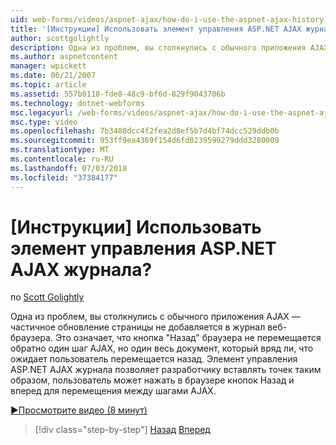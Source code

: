 ```yaml
---
uid: web-forms/videos/aspnet-ajax/how-do-i-use-the-aspnet-ajax-history-control
title: '[Инструкции] Использовать элемент управления ASP.NET AJAX журнала? | Документы Майкрософт'
author: scottgolightly
description: Одна из проблем, вы столкнулись с обычного приложения AJAX — частичное обновление страницы не добавляется в журнал веб-браузера. Это означает, что в браузере б...
ms.author: aspnetcontent
manager: wpickett
ms.date: 06/21/2007
ms.topic: article
ms.assetid: 557b0118-fde8-48c9-bf6d-829f9043706b
ms.technology: dotnet-webforms
msc.legacyurl: /web-forms/videos/aspnet-ajax/how-do-i-use-the-aspnet-ajax-history-control
msc.type: video
ms.openlocfilehash: 7b3408dcc4f2fea2d8ef5b7d4bf74dcc529ddb0b
ms.sourcegitcommit: 953ff9ea4369f154d6fd0239599279ddd3280009
ms.translationtype: MT
ms.contentlocale: ru-RU
ms.lasthandoff: 07/03/2018
ms.locfileid: "37384177"
---
```

<a name="how-do-i-use-the-aspnet-ajax-history-control"></a>[Инструкции] Использовать элемент управления ASP.NET AJAX журнала?
====================
по [Scott Golightly](https://github.com/scottgolightly)

Одна из проблем, вы столкнулись с обычного приложения AJAX — частичное обновление страницы не добавляется в журнал веб-браузера. Это означает, что кнопка "Назад" браузера не перемещается обратно один шаг AJAX, но один весь документ, который вряд ли, что ожидает пользователь перемещается назад. Элемент управления ASP.NET AJAX журнала позволяет разработчику вставлять точек таким образом, пользователь может нажать в браузере кнопок Назад и вперед для перемещения между шагами AJAX.

[&#9654;Просмотрите видео (8 минут)](https://channel9.msdn.com/Blogs/ASP-NET-Site-Videos/how-do-i-use-the-aspnet-ajax-history-control)

> [!div class="step-by-step"]
> [Назад](how-do-i-use-the-aspnet-ajax-updateprogress-control.md)
> [Вперед](how-do-i-implement-the-ajax-after-processing-pattern.md)
